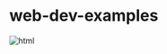 # web-dev-examples
![html](https://github.com/user-attachments/assets/2c855cac-f217-41e1-8c00-2cdadf98952f)
